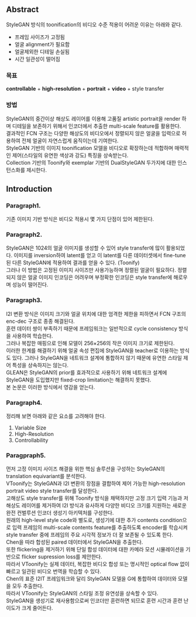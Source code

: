 ## Abstract
StyleGAN 방식의 toonification의 비디오 수준 적용이 어려운 이유는 아래와 같다.   
- 프레임 사이즈가 고정됨
- 얼굴 alignment가 필요함
- 얼굴제외한 디테일 손실됨
- 시간 일관성이 떨어짐

### 목표
**controllable** + **high-resolution** + **portrait** + **video** + style transfer   

### 방법
StyleGAN의 중간이상 해상도 레이어를 이용해 고품질 artistic portrait을 render 하며 디테일을 보존하기 위해서 인코더에서 추출한 multi-scale feature를 활용한다.  
결과적인 FCN 구조는 다양한 해상도의 비디오에서 정렬되지 않은 얼굴을 입력으로 허용하여 전체 얼굴이 자연스럽게 움직이는데 기여한다.  
StyleGAN 기반의 이미지 toonification 모델을 비디오로 확장하는데 적합하며 매력적인 제어(스타일의 유연한 색상과 강도) 특징을 상속받는다.  
Collection 기반의 Toonify와 exemplar 기반의 DualStyleGAN 두가지에 대한 인스턴스화를 제시한다.  

## Introduction
### Paragraph1.
기존 이미지 기반 방식은 비디오 적용시 몇 가지 단점이 있어 제한된다.  
### Paragraph2.
StyleGAN은 1024의 얼굴 이미지를 생성할 수 있어 style transfer에 많이 활용되었다. 이미지를 inversion하여 latent를 얻고 이 latent를 다른 데이터셋에서 fine-tune된 다른 StyleGAN에 적용하여 결과를 얻을 수 있다. (Toonify)  
그러나 이 방법은 고정된 이미지 사이즈만 사용가능하며 정렬된 얼굴이 필요하다. 정렬되지 않은 얼굴 이미지 인코딩은 어려우며 부정확한 인코딩은 style transfer에 해로우며 성능이 떨어진다.  

### Paragraph3.
I2I 변환 방식은 이미지 크기와 얼굴 위치에 대한 엄격한 제한을 피하면서 FCN 구조의 enc-dec 구조로 종종 해결된다.  
훈련 데이터 쌍이 부족하기 때문에 프레임워크는 일반적으로 cycle consistency 방식을 사용하여 학습한다.  
그러나 복잡한 매핑으로 인해 모델이 256×256의 작은 이미지 크기로 제한된다.  
이러한 한계를 해결하기 위해 얼굴 속성 편집에 StyleGAN을 teacher로 이용하는 방식도 있다. 그러나 StyleGAN을 네트워크 설계에 통합하지 않기 때문에 유연한 스타일 제어 특성을 상속하지는 않는다.  
GLEAN은 StyleGAN의 prior를 효과적으로 사용하기 위해 네트워크 설계에 StyleGAN을 도입했지만 fixed-crop limitation는 해결하지 못했다.  
본 논문은 이러한 방식에서 영감을 얻는다.  

### Paragraph4.
정리해 보면 아래와 같은 요소를 고려해야 한다.
1) Variable Size 
2) High-Resolution  
3) Controllability  

### Paragpraph5. 
먼저 고정 이미지 사이즈 해결을 위한 핵심 솔루션을 구성하는 StyleGAN의 translation equivariant를 분석한다.  
VToonify는 StyleGAN과 I2I 변환의 장점을 결합하여 제어 가능한 high-resolution portrait video style transfer를 달성한다.  
고해상도 style transfer를 위해 Toonify 방식을 채택하지만 고정 크기 입력 기능과 저해상도 레이어를 제거하여 I2I 방식과 유사하게 다양한 비디오 크기를 지원하는 새로운 완전 컨벌루션 인코더 생성기 아키텍처를 구성한다.  
원래의 high-level style code와 별도로, 생성기에 대한 추가 contents condition으로 입력 프레임의 multi-scale contents feature를 추출하도록 encoder를 학습시켜 style transfer 중에 프레임의 주요 시각적 정보가 더 잘 보존될 수 있도록 한다.  
Chen을 따라 합성된 paired 데이터에서 StyleGAN을 추출한다.  
또한 flickering을 제거하기 위해 단일 합성 데이터에 대한 카메라 모션 시뮬레이션을 기반으로 flicker supression loss를 제안한다.  
따라서 VToonify는 실제 데이터, 복잡한 비디오 합성 또는 명시적인 optical flow 없이 빠르고 일관된 비디오 번역을 학습할 수 있다.  
Chen의 표준 I2IT 프레임워크와 달리 StyleGAN 모델을 G에 통합하여 데이터와 모델을 모두 추출한다.  
따라서 VToonify는 StyleGAN의 스타일 조정 유연성을 상속할 수 있다.  
StyleGAN을 생성기로 재사용함으로써 인코더만 훈련하면 되므로 훈련 시간과 훈련 난이도가 크게 줄어든다.
